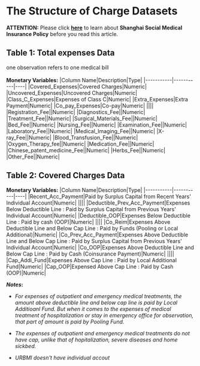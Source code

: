 # The Structure of Charge Datasets

**ATTENTION:**
Please click [**here**](../Shanghai_Basic_Medical_Insurance_Scheme/EN.md) to learn about **Shanghai Social Medical Insurance Policy** before you read this article.

## Table 1: Total expenses Data
one observation refers to one medical bill<br><br>
**Monetary Variables:**
|Column Name|Description|Type|
|-----------|-----------|----|
|Covered_Expenses|Covered Charges|Numeric|
|Uncovered_Expenses|Uncovered Charges|Numeric|
|Class_C_Expenses|Expenses of Class C|Numeric|
|Extra_Expenses|Extra Payment|Numeric|
|Co_pay_Expenses|Co-pay|Numeric|
||||
|Registration_Fee||Numeric|
|Diagnostics_Fee||Numeric|
|Treatment_Fee||Numeric|
|Surgical_Materials_Fee||Numeric|
|Bed_Fee||Numeric|
|Nursing_Fee||Numeric|
|Examination_Fee||Numeric|
|Laboratory_Fee||Numeric|
|Medical_Imaging_Fee||Numeric|
|X-ray_Fee||Numeric|
|Blood_Transfusion_Fee||Numeric|
|Oxygen_Therapy_fee||Numeric|
|Medication_Fee||Numeric|
|Chinese_patent_medicine_Fee||Numeric|
|Herbs_Fee||Numeric|
|Other_Fee||Numeric|

## Table 2: Covered Charges Data

**Monetary Variables:**
|Column Name|Description|Type|
|-----------|-----------|----|
|Recent_Acc_Payment|Paid by Surplus Capital from Recent Years' Individual Account|Numeric|
||||
|Deductible_Prev_Acc_Payment|Expenses Below Deductible Line : Paid by  Surplus Capital from Previous Years' Individual Account|Numeric|
|Deductible_OOP|Expenses Below Deductible Line : Paid by cash (OOP)|Numeric|
||||
|Co_Reim|Expenses Above Deductible Line and Below Cap Line : Paid by Funds (Pooling or Local Additional)|Numeric|
|Co_Prev_Acc_Payment|Expenses Above Deductible Line and Below Cap Line : Paid by Surplus Capital from Previous Years' Individual Account|Numeric|
|Co_OOP|Expenses Above Deductible Line and Below Cap Line : Paid by Cash (Coinsurance Payment)|Numeric|
||||
|Cap_Addi_Fund|Expenses Above Cap Line : Paid by Local Additional Fund|Numeric|
|Cap_OOP|Expensed Above Cap Line : Paid by Cash (OOP)|Numeric|

**_Notes_:**
+ *For expenses of outpatient and emergency medical treatments, the amount above deductible line and below cap line is paid by Local Additioanl Fund. But when it comes to the expenses of medical treatment of hospitalization or stay in emergency office for observation, that part of amount is paid by Pooling Fund.*

+ *The expenses of outpatient and emergency medical treatments do not have cap, unlike that of hopitalization, severe diseases and home sickbed.*

+ *URBMI doesn't have individual accout*

